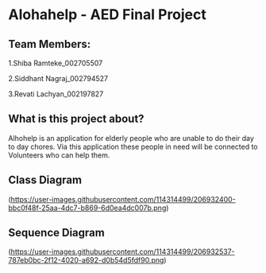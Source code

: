 Alohahelp - AED Final Project 
================================


Team Members:
-------------

1.Shiba Ramteke_002705507 

2.Siddhant Nagraj_002794527 

3.Revati Lachyan_002197827

What is this project about?
---------------------------
Alhohelp is an application for elderly people who are unable to do their day to day chores. Via this application these people in need will be connected to Volunteers who can help them.


Class Diagram
-------------
(https://user-images.githubusercontent.com/114314499/206932400-bbc0f48f-25aa-4dc7-b869-6d0ea4dc007b.png)


Sequence Diagram
---------------- 
(https://user-images.githubusercontent.com/114314499/206932537-787eb0bc-2f12-4020-a692-d0b54d5fdf90.png)

